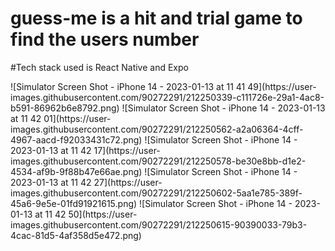 # guess-me is a hit and trial game to find the users number 
#Tech stack used is React Native and Expo
<div>
![Simulator Screen Shot - iPhone 14 - 2023-01-13 at 11 41 49](https://user-images.githubusercontent.com/90272291/212250339-c111726e-29a1-4ac8-b591-86962b6e8792.png)
![Simulator Screen Shot - iPhone 14 - 2023-01-13 at 11 42 01](https://user-images.githubusercontent.com/90272291/212250562-a2a06364-4cff-4967-aacd-f92033431c72.png)
![Simulator Screen Shot - iPhone 14 - 2023-01-13 at 11 42 17](https://user-images.githubusercontent.com/90272291/212250578-be30e8bb-d1e2-4534-af9b-9f88b47e66ae.png)
![Simulator Screen Shot - iPhone 14 - 2023-01-13 at 11 42 27](https://user-images.githubusercontent.com/90272291/212250602-5aa1e785-389f-45a6-9e5e-01fd91921615.png)
![Simulator Screen Shot - iPhone 14 - 2023-01-13 at 11 42 50](https://user-images.githubusercontent.com/90272291/212250615-90390033-79b3-4cac-81d5-4af358d5e472.png)
</div>
